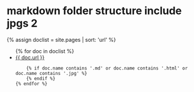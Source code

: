 # markdown folder structure include jpgs 2


{% assign doclist = site.pages | sort: 'url'  %}
<ul>
   {% for doc in doclist %}
               <li><a href="{{ site.baseurl }}{{ doc.url }}">{{ doc.url }}</a></li>

        {% if doc.name contains '.md' or doc.name contains '.html' or doc.name contains '.jpg' %}
        {% endif %}
    {% endfor %}
</ul>